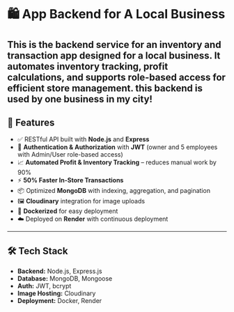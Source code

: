 # 🛍️  App Backend for A Local Business

This is the backend service for an inventory and transaction app designed for a local business. It automates inventory tracking, profit calculations, and supports role-based access for efficient store management.
this backend is used by one business in my city!
---

## 🚀 Features

- ✅ RESTful API built with **Node.js** and **Express**
- 🔐 **Authentication & Authorization** with **JWT** (owner and 5 employees with Admin/User role-based access)
- 📈 **Automated Profit & Inventory Tracking** – reduces manual work by 90%
- ⚡ **50% Faster In-Store Transactions**
- 📦 Optimized **MongoDB** with indexing, aggregation, and pagination
- 🖼️ **Cloudinary** integration for image uploads
- 🐳 **Dockerized** for easy deployment
- ☁️ Deployed on **Render** with continuous deployment

---

## 🛠️ Tech Stack

- **Backend:** Node.js, Express.js
- **Database:** MongoDB, Mongoose
- **Auth:** JWT, bcrypt
- **Image Hosting:** Cloudinary
- **Deployment:** Docker, Render
